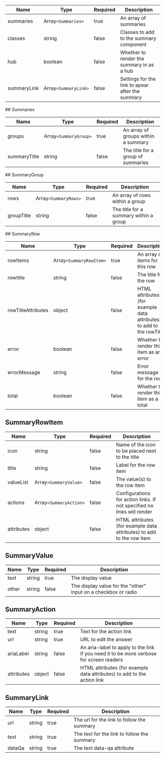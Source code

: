 | Name        | Type                 | Required | Description                                      |
| ----------- | -------------------- | -------- | ------------------------------------------------ |
| summaries   | Array`<Summaries>`   | true     | An array of summaries                            |
| classes     | string               | false    | Classes to add to the summary component          |
| hub         | boolean              | false    | Whether to render the summary in as a hub        |
| summaryLink | Array`<SummaryLink>` | false    | Settings for the link to apear after the summary |

## Summaries

| Name         | Type                  | Required | Description                         |
| ------------ | --------------------- | -------- | ----------------------------------- |
| groups       | Array`<SummaryGroup>` | true     | An array of groups within a summary |
| summaryTitle | string                | false    | The title for a group of summaries  |

## SummaryGroup

| Name       | Type                 | Required | Description                            |
| ---------- | -------------------- | -------- | -------------------------------------- |
| rows       | Array`<SummaryRows>` | true     | An array of rows within a group        |
| groupTitle | string               | false    | The title for a summary within a group |

## SummaryRow

| Name               | Type                    | Required | Description                                                          |
| ------------------ | ----------------------- | -------- | -------------------------------------------------------------------- |
| rowItems           | Array`<SummaryRowItem>` | true     | An array of items for this row                                       |
| rowtitle           | string                  | false    | The title for the row                                                |
| rowTitleAttributes | object                  | false    | HTML attributes (for example data attributes) to add to the rowTitle |
| error              | boolean                 | false    | Whether to render this item as an error                              |
| errorMessage       | string                  | false    | Error message for the row                                            |
| total              | boolean                 | false    | Whether to render this item as a total                               |

## SummaryRowItem

| Name       | Type                   | Required | Description                                                            |
| ---------- | ---------------------- | -------- | ---------------------------------------------------------------------- |
| icon       | string                 | false    | Name of the icon to be placed next to the title                        |
| title      | string                 | false    | Label for the row item                                                 |
| valueList  | Array`<SummaryValue>`  | false    | The value(s) to the row item                                           |
| actions    | Array`<SummaryAction>` | false    | Configurations for action links. If not specified no links will render |
| attributes | object                 | false    | HTML attributes (for example data attributes) to add to the row item   |

## SummaryValue

| Name  | Type   | Required | Description                                                    |
| ----- | ------ | -------- | -------------------------------------------------------------- |
| text  | string | true     | The display value                                              |
| other | string | false    | The display value for the "other" input on a checkbox or radio |

## SummaryAction

| Name       | Type   | Required | Description                                                                             |
| ---------- | ------ | -------- | --------------------------------------------------------------------------------------- |
| text       | string | true     | Text for the action link                                                                |
| url        | string | true     | URL to edit the answer                                                                  |
| ariaLabel  | string | false    | An aria-label to apply to the link if you need it to be more verbose for screen readers |
| attributes | object | false    | HTML attributes (for example data attributes) to add to the action link                 |

## SummaryLink

| Name   | Type   | Required | Description                                 |
| ------ | ------ | -------- | ------------------------------------------- |
| url    | string | true     | The url for the link to follow the summary  |
| text   | string | true     | The text for the link to follow the summary |
| dataQa | string | true     | The text data-qa attribute                  |
